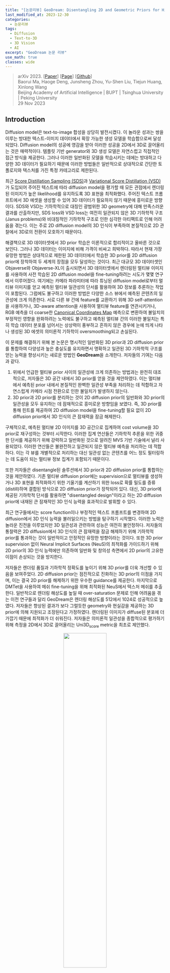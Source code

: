 ```yaml
---
title: "[논문리뷰] GeoDream: Disentangling 2D and Geometric Priors for High-Fidelity and Consistent 3D Generation"
last_modified_at: 2023-12-30
categories:
  - 논문리뷰
tags:
  - Diffusion
  - Text-to-3D
  - 3D Vision
  - AI
excerpt: "GeoDream 논문 리뷰"
use_math: true
classes: wide
---
```


> arXiv 2023. [[Paper](https://arxiv.org/abs/2311.17971)] [[Page](https://mabaorui.github.io/GeoDream_page/)] [[Github](https://github.com/baaivision/GeoDream)]  
> Baorui Ma, Haoge Deng, Junsheng Zhou, Yu-Shen Liu, Tiejun Huang, Xinlong Wang  
> Beijing Academy of Artificial Intelligence | BUPT | Tsinghua University | Peking University  
> 29 Nov 2023  

## Introduction
Diffusion model은 text-to-image 합성을 상당히 발전시켰다. 이 놀라운 성과는 쌍을 이루는 방대한 텍스트-이미지 데이터에서 확장 가능한 생성 모델을 학습함으로써 달성되었다. Diffusion model의 성공에 영감을 받아 이러한 성공을 2D에서 3D로 끌어올리는 것은 매력적이다. 템플릿 기반 generator와 3D 생성 모델은 자연스럽고 직접적인 접근 방식을 제공한다. 그러나 이러한 일반화된 모델을 학습시키는 데에는 방대하고 다양한 3D 데이터가 필요하기 때문에 이러한 방법들은 일반적으로 상대적으로 간단한 토폴로지와 텍스처를 가진 특정 카테고리로 제한된다. 

최근 [Score Distillation Sampling (SDS)](https://kimjy99.github.io/논문리뷰/dreamfusion)과 [Variational Score Distillation (VSD)](https://kimjy99.github.io/논문리뷰/prolificdreamer)가 도입되어 주어진 텍스트에 따라 diffusion model을 평가할 때 모든 관점에서 렌더링된 이미지가 높은 likelihood를 유지하도록 3D 표현을 최적화했다. 주어진 텍스트 프롬프트에서 3D 에셋을 생성할 수 있어 3D 데이터가 필요하지 않기 때문에 흥미로운 방향이다. SDS와 VSD는 기하학적으로 대칭인 광범위한 3D geometry에 대해 만족스러운 결과를 산출하지만, SDS loss와 VSD loss는 여전히 일관되지 않은 3D 기하학적 구조(Janus problems)와 비대칭적인 기하학적 구조로 인한 심각한 아티팩트로 인해 어려움을 겪는다. 이는 주로 2D diffusion model의 3D 인식이 부족하여 본질적으로 2D 관찰에서 3D로의 전환이 모호하기 때문이다.

해결책으로 3D 데이터셋에서 3D prior 학습은 이론적으로 합리적이고 올바른 것으로 보인다. 그러나 3D 데이터는 이미지에 비해 가격이 비싸고 희박하다. 따라서 현재 가장 유망한 방법은 상대적으로 제한된 3D 데이터에서 학습한 3D prior를 2D diffusion prior에 장착하여 두 세계의 장점을 모두 달성하는 것이다. 최근 대규모 3D 데이터셋인 Objaverse와 Objaverse-XL이 출시되면서 3D 데이터셋에서 렌더링된 멀티뷰 이미지를 사용하여 사전 학습된 2D diffusion model을 fine-tuning하려는 시도가 몇몇 연구에서 이루어졌다. 여기에는 카메라 파라미터에 따라 튜닝된 diffusion model로부터 멀티뷰 이미지를 얻고 예측된 멀티뷰 일관성의 단서를 활용하여 3D 정보를 추론하는 작업이 포함된다. 그럼에도 불구하고 이러한 방법은 다양한 소스 뷰에서 예측된 콘텐츠의 일관성에 크게 의존한다. 서로 다른 뷰 간에 feature를 교환하기 위해 3D self-attention을 사용하거나, 3D-aware attention을 사용하여 멀티뷰 feature를 연관시키거나, RGB 예측을 더 coarse한 [Canonical Coordinates Map](https://arxiv.org/abs/2310.02596) 예측으로 변환하여 불일치의 부정적인 영향을 완화하려는 노력에도 불구하고 예측된 멀티뷰 간의 이러한 불일치는 특히 학습 데이터 분포를 넘어서는 상상력이 풍부하고 흔하지 않은 경우에 눈에 띄게 나타나 생성된 3D 에셋의 의미론적 기하학이 oversmoothing되고 손실된다.

이 문제를 해결하기 위해 본 논문은 명시적인 일반화된 3D prior과 2D diffusion prior를 통합하여 다양성과 높은 충실도를 유지하면서 명확하고 일관된 3D 기하학적 구조를 얻는 능력을 향상시키는 새로운 방법인 **GeoDream**을 소개한다. 저자들의 기여는 다음과 같다. 

1. 위에서 언급한 멀티뷰 prior 사이의 일관성에 크게 의존하는 방법과는 완전히 대조적으로, 저자들은 3D 공간 내에서 3D prior를 얻을 것을 제안하였다. 이는 멀티뷰에서 예측된 prior 내에서 본질적인 완벽한 일관성 부족을 처리하는 데 적합하고 자연스럽게 카메라 시점 전환으로 인한 불일치가 발생하지 않는다.
2. 3D prior과 2D prior를 분리하는 것이 2D diffusion prior의 일반화와 3D prior의 일관성을 모두 유지하는 데 잠재적으로 흥미로운 방향임을 보였다. 즉, 3D prior를 통해 힌트를 제공하여 2D diffusion model을 fine-tuning할 필요 없이 2D diffusion prior에서 3D 인식의 큰 잠재력을 잠금 해제한다. 

구체적으로, 예측된 멀티뷰 2D 이미지를 3D 공간으로 집계하여 cost volume을 3D prior로 재구성하는 것부터 시작한다. 이러한 집계 연산들은 기하학적 추론을 위한 귀중한 단서를 제공하기 위해 강력하고 일반화된 것으로 알려진 MVS 기반 기술에서 널리 사용되었다. 이러한 연산들은 불완전하고 일관되지 않은 멀티뷰 예측을 처리하는 데 적합하다. 이는 각 뷰를 개별적으로 처리하는 대신 일관성 없는 콘텐츠를 어느 정도 필터링하는 데 도움이 되는 멀티뷰 정보 집계가 포함되기 때문이다. 

또한 저자들은 disentangle된 솔루션에서 3D prior과 2D diffusion prior를 통합하는 것을 제안하였다. 기존 멀티뷰 diffusion prior에는 supervision으로 멀티뷰를 생성하거나 3D 표현을 최적화하기 위한 기울기를 계산하기 위한 loss로 확률 밀도를 증류(distill)하며 결합된 방식으로 2D diffusion prior가 장착되어 있다. 대신, 3D prior에 제공된 기하학적 단서를 활용하면 "disentangled design"이라고 하는 2D diffusion prior에 내재된 큰 잠재적인 3D 인식 능력을 효과적으로 발휘할 수 있다. 

최근 연구들에서는 score function이나 부정적인 텍스트 프롬프트를 변경하여 2D diffusion에서 3D 인식 능력을 불러일으키는 방법을 탐구하기 시작했다. 이러한 노력은 놀라운 진전을 이루었지만 3D 일관성과 관련하여 성능은 여전히 불안정하다. 저자들의 통찰력은 2D diffusion에서 3D 인식의 큰 잠재력을 잠금 해제하기 위해 기하학적 prior를 통과하는 것이 일반적이고 안정적인 유망한 방향이라는 것이다. 또한 3D prior supervision 없이 Neural Implicit Surfaces (NeuS)의 최적화를 가이드하기 위해 2D prior의 3D 인식 능력에만 의존하여 일반화 및 창의성 측면에서 2D prior의 고유한 이점이 손상되는 것을 방지한다. 

저자들은 렌더링 품질과 기하학적 정확도를 높이기 위해 3D prior를 더욱 개선할 수 있음을 보여주었다. 2D diffusion prior는 점진적으로 진화하는 3D prior의 이점을 가지며, 이는 결국 2D prior를 해제하기 위한 우수한 guidance를 제공한다. 마지막으로 DMTet을 사용하여 메쉬 fine-tuning을 위해 최적화된 NeuS에서 텍스처 메쉬를 추출한다. 일반적으로 렌더링 해상도를 높일 때 over-saturation 문제로 인해 어려움을 겪는 이전 연구들과 달리 GeoDream은 렌더링 해상도를 512에서 1024로 성공적으로 높였다. 저자들은 향상된 결과가 보다 그럴듯한 geometry와 현실감을 제공하는 3D prior에 의해 지원되고 조장된다고 가정하였다. 렌더링된 이미지가 diffuse된 분포에 더 가깝기 때문에 최적화가 더 쉬워진다. 저자들은 의미론적 일관성을 종합적으로 평가하기 위해 측정을 2D에서 3D로 끌어올리는 Uni3D<sub>score</sub> metric을 최초로 제안했다.

<center><img src='{{"/assets/img/geodream/geodream-table1.webp" | relative_url}}' width="52%"></center>

## Method
<center><img src='{{"/assets/img/geodream/geodream-fig2.webp" | relative_url}}' width="75%"></center>
<br>
저자들은 일반화 가능성을 유지하면서 3D로 일관된 geometry를 생성할 수 있는 능력을 2D diffusion prior에 장착하여 일관되게 정확한 geometry와 섬세한 시각적 디테일을 갖춘 3D 콘텐츠를 생성하는 데 중점을 두었다. GeoDream의 개요는 위 그림에 나와 있다. GeoDream은 다음 두 단계로 구성된다. 

1. 위 그림의 (a)와 같이 3D prior 학습 중에 geometry는 cost volume $V$와 geometry decoder $f_g$로 인코딩하는 [One-2-3-45](https://arxiv.org/abs/2306.16928)를 기반으로 구축된다. 또한 객체의 모양은 cost volume $V$와 texture decoder $f_t$로 모델링된다. 
2. Prior 개선 과정에서 위 그림의 (b)와 같이 2D 확산 모델을 결합하여 기하학적 prior 개선을 통해 렌더링 품질과 기하학적 정확도를 향상시킬 수 있다.

### 1. Generalizable 3D Priors Training
2D 이미지 feature를 3D 공간으로 집계하여 cost volume $V$를 기본 3D prior로 재구성하는 것부터 시작한다. 이는 prior 개선 단계에서 기하학적 추론을 위한 귀중한 단서를 제공한다. 

##### Cost Volume Construction
MVS 기반 방법들을 따라 멀티뷰 이미지 $$I = \{(I_i)_{i=0}^{N−1}\}$$이 주어지면 2D feature 네트워크 $f_\textrm{2D}$를 사용하여 2D feature map $$F = \{(F_i)_{i=0}^{N−1}\}$$을 추출한다. 볼륨 재구성 모델은 2D feature map $F$를 입력으로 사용하고 복셀의 복셀별 feature를 사용하여 cost volume $V$를 출력한다. 구체적으로, 3D 위치 $h$를 중심으로 하는 각 복셀에 대해 복셀별 feature는 각 위치 $h$를 $N$개의 이미지 feature 평면에 project한 다음 projection 위치에서 feature의 분산을 가져와 계산된다. 분산 연산을 나타내기 위해 $\textrm{Var}$를 사용하고 projection 절차를 나타내기 위해 $P$를 사용한다. 그러면 sparse 3D CNN $f_\textrm{3D}$를 사용하여 복셀당 분산 feature를 처리하여 다음과 같이 cost volume을 회귀한다.

$$
\begin{equation}
V = f_\textrm{3D} (\textrm{Var} \{P(F_i, h)\}_{i=0}^{N-1})
\end{equation}
$$

여기서 분산 연산은 입력 이미지의 수 $N$에 따라 변하지 않는다. 이러한 연산은 각 뷰를 개별적으로 처리하는 대신 정보 집계를 포함하기 때문에 불완전하고 일관성이 없는 멀티뷰 예측을 처리하는 데 적합하다. 

##### Geometry and Texture Decoder
Cost volume $V$는 해당 geometry decoder $f_g$와 texture decoder $f_t$를 사용하여 signed distance function (SDF) 값과 색상 정보로 직접 디코딩된다. 임의의 쿼리 포인트 $x \in \mathbb{R}^3$에 대해 SDF $s$와 색상 $c$를 다음과 같이 얻는다.

$$
\begin{equation}
s(x) = f_g (E(x), V(x)) \\
c(x) = f_t (\{P(F_i, x)\}_{i=0}^{N-1}, V(x), \{\Delta d_i\}_{i=0}^{N-1})
\end{equation}
$$

여기서 $E$는 위치 인코딩을 나타내고, $V(p)$는 쿼리 지점 $x$에서 cost volume으로부터 trilinearly interpolate된 feature를 나타내며, $\Delta d_i = d − d_i$는 $i$번째 멀티뷰 이미지의 시야 방향에 대한 쿼리 광선의 시야 방향이다. 

최종 렌더링된 이미지 $I^\prime$은 SDF 기반 differentiable volume rendering $R$을 통해 얻을 수 있다. 본 논문에서 학습된 One-2-3-45로부터 $f_g$, $f_t$, $f_\textrm{3D}$ 네트워크의 사전 학습된 파라미터를 얻는다. 이는 다음과 같은 loss로 Objaverse 데이터셋에서 렌더링한 실제 이미지에 대해 학습되었다. 

$$
\begin{equation}
\mathcal{L}_\textrm{rgb} = \| I - I^\prime \|_2 \\
\textrm{where} \; I^\prime = R(\{s(x_j), c(x_j)\}_{j=0}^{M-1})
\end{equation}
$$

$M$은 시야 방향의 광선을 따라 샘플링한 쿼리 점의 개수이다. 

### 2. Priors Refinement
2D diffusion prior를 사용하여 3D prior 학습 단계에서 얻은 기하학적 prior, 즉 최적화 가능한 cost volume $V$와 고정된 geometry decoder $f_g$를 추가로 fine-tuning한다. 이전 개선 단계에서 $N$개의 ground-truth 렌더링 이미지를 멀티뷰 diffusion model 예측으로 대체한다. One-2-3-45와 달리 GeoDream은 [Zero123](https://kimjy99.github.io/논문리뷰/zero-1-to-3) 예측에만 국한되지 않는다. 저자들은 [MVDream](https://kimjy99.github.io/논문리뷰/mv-dream), [Zero123++](https://kimjy99.github.io/논문리뷰/zero123plus) 등 다양한 멀티뷰 diffusion model을 사용해 광범위한 실험을 진행하였다. 또한 저자들은 GeoDream이 단 하나의 모델에만 국한되지 않고 다양한 멀티뷰 diffusion model에 강력하게 적응할 수 있도록 뷰 샘플링 전략을 도입하였다. 전반적으로 3D prior과 2D diffusion prior를 분리함으로써 GeoDream이 2D diffusion model에서 3D 인식의 엄청난 잠재력을 잠금 해제하고 표준 뷰를 생성하는 경향을 피하여 여러 면과 축소된 geometry를 feature로 하는 3D 에셋을 생성한다. 디커플링 덕분에 GeoDream은 2D diffusion prior의 일반화와 상상력을 유지하는 동시에 모양 모델링을 개선하는 데 기하학적 prior가 수행하는 중요한 역할을 탐구한다.

##### Multi-View Images Generation
3D 생성의 급속한 발전으로 Zero123, MVDream, Zero123++ 등 멀티뷰 이미지 생성에 사용할 수 있는 다양한 방법이 제공되었다. 미리 정의된 카메라 포즈 집합 $$\{(R_i, T_i)_{i=0}^{N−1}\}$$과 사용자 제공 조건 $c$가 주어지면 고정된 멀티뷰 diffusion model $f_\textrm{mv}$를 활용하여 해당 포즈의 이미지 $I_p = \{(I_i^p)_{i=0}^{N−1}\}$를 예측하고 2D feature map $$F_p = \{(F_i^p)_{i=0}^{N-1}\}$$를 추출한다. 

$$
\begin{equation}
F_i^p = f_\textrm{2D} (f_\textrm{mv} (c, R_i, T_i))
\end{equation}
$$

여기서 $R \in \mathbb{R}^{3 \times 3}$, $T \in \mathbb{R}^{3 \times 3}$은 각각 상대적인 카메라 회전과 기본 시점의 이동을 나타낸다. 

##### 3D Geometric Priors
$F_i$를 $F_i^p$로 대체함으로써 임의의 쿼리 지점 $x$에서 SDF 값을 다음과 같이 얻는다.

$$
\begin{equation}
V_p = f_\textrm{3D} (\textrm{Var} \{P(F_i^p, h)\}_{i=0}^{N-1}) \\
s_p (x) = f_g (E(x), V_p (x))
\end{equation}
$$

여기서 $s_p (x)$는 예측된 멀티뷰에 숨겨진 기하학적 단서를 인코딩하므로 기하학적 prior로 처리된다.

##### Texture Decoder
저자들은 텍스처 prior가 렌더링된 데이터셋과 유사한 조명 및 텍스처 스타일로 3D 에셋을 생성하는 경향이 있다는 것을 경험적으로 발견했기 때문에 사전 학습된 텍스처 prior $f_t$를 삭제하는 것을 제안하였다. 효율적인 고해상도 텍스처 인코딩을 위해 Instant NGP를 사용한다. 구체적으로, 임의의 쿼리 포인트 $x \in \mathbb{R}^3$에 대해 $h_\Omega$을 인코딩하는 학습 가능한 해시(hash)는 초기화된 texture decoder $f_t^\prime$을 사용하여 다음과 같이 색상 $c$로 디코딩된다. 

$$
\begin{equation}
c_p (x) = f_t^\prime (h_\Omega (x), x)
\end{equation}
$$

여기서 $h_\Omega (x)$는 쿼리 지점 $x$에서 $h_\Omega$에서 조회된 feature 벡터이다. 

##### Texture and Geometry Refinement
기하학적 3D prior를 2D diffusion prior과 통합하기 위해 [ProlificDreamer](https://kimjy99.github.io/논문리뷰/prolificdreamer)에 도입된 VSD loss를 최소화하여 cost volume $V$의 파라미터 $\theta_1$, 해시 인코딩 $h_\Omega$의 파라미터 $\theta_2$, texture decoder $f_t^\prime$의 파라미터 $\theta_3$를 최적화한다. 각 iteration마다 사전 정의된 분포에서 카메라 포즈를 샘플링한다. Differential rendering $R$을 통해 포즈 $o$에서 2D 이미지 $\hat{x}$를 렌더링한다. Prior 개선 중 목적 함수는 VSD loss $$\mathcal{L}_\textrm{VSD}$$를 최소화하는 것이다. 기울기 $$\nabla_{\theta_1, \theta_2, \theta_3} \mathcal{L}_\textrm{VSD}$$는 다음과 같다.

$$
\begin{equation}
\mathbb{E}_{t, \epsilon, o} [w(t) (\epsilon_\textrm{pretrain} (\hat{x}_t, t, c) - \epsilon_l (\hat{x}_t, t, c, o)) \frac{\partial \hat{x}}{\partial (\theta_1, \theta_2, \theta_3)}]
\end{equation}
$$

여기서 $$\hat{x}_t$$는 timestep $t$에서 noisy한 렌더링된 이미지, $w(t)$는 가중치 함수, $$\epsilon_\textrm{pretrain}$$은 사전 학습된 2D diffusion model이고 ϵl은 파라미터 $l$을 갖는 LoRA diffusion model이다. 저자들은 기하학적 단서를 유지하고 최적화 초기 단계에서 더 나은 디테일을 달성하기 위해 튜닝하는 것을 목표로 cost volume에 대한 learning rate decay 전략과 함께 geometry decoder $f_g$를 수정하는 것을 제안하였다.

##### Mesh Fine-tuning
고해상도 렌더링을 위해 DMTet을 사용하여 최적화된 NeuS에서 텍스처가 있는 3D 메쉬 표현을 추출한다. 먼저 ProlificDreamer를 따라 normal map을 사용하여 geometry를 최적화한 다음 텍스처를 최적화한다. 일반적으로 렌더링 해상도를 높일 때 over-saturation 문제로 인해 어려움을 겪는 이전 연구들과 달리 GeoDream은 렌더링 해상도를 512에서 1024로 성공적으로 높였다. 렌더링된 이미지 $\hat{x}$가 각 iteration에서 diffusion 분포에 더 가깝기 때문에 잘 최적화된 결과가 더 그럴듯한 geometry와 사실적인 텍스처를 제공하는 3D prior에 의해 지원되어 최적화를 더 쉽게 만든다. 

## Experiment
렌더링 각도와 기하학적인 가려짐으로 인해 제한되는 2D metric은 360도 전체에서 3D 개체를 평가하는 데 어려움을 겪는 경우가 많다. 3D 에셋의 의미론적 일관성을 평가하기 위해 text-to-3D task에 아직 도입된 metric은 없다. 따라서 저자들은 의미론적 일관성 측정을 2D에서 3D로 향상시키기 위해 텍스트-이미지-포인트 클라우드 정렬 목적 함수에 따라 10억 개의 파라미터를 가진 가장 큰 3D 표현 모델인 Uni3D를 사용할 것을 제안하였다. CLIP의 이미지 인코더와 텍스트 인코더를 Uni3D의 포인트 클라우드와 텍스트 인코더로 대체한다는 점을 제외하면 CLIP R-score와 유사한 전략을 채택하였다. 이 metric을 Uni3D<sub>score</sub>라고 부른다. 

### 1. Results of GeoDream
다음은 GeoDream이 생성한 렌더링된 이미지와 메쉬 결과이다. 

<center><img src='{{"/assets/img/geodream/geodream-fig1.webp" | relative_url}}' width="100%"></center>

#### Quantitative Comparison
다음은 baseline들과 생성 결과를 비교한 것이다. 

<center><img src='{{"/assets/img/geodream/geodream-table2.webp" | relative_url}}' width="65%"></center>

#### Qualitative Comparison
다음은 baseline들과 정량적으로 비교한 표이다. 

<center><img src='{{"/assets/img/geodream/geodream-fig3.webp" | relative_url}}' width="100%"></center>

### 2. Ablation Study
다음은 ablation study 결과이다. 

<center><img src='{{"/assets/img/geodream/geodream-fig4.webp" | relative_url}}' width="100%"></center>